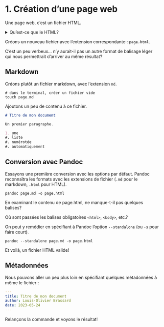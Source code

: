 # 1. Création d’une page web

Une page web, c’est un fichier HTML. 

<details>
<summary>Qu’est-ce que le HTML?</summary>

On se rappelle, le HTML est une ensemble de paires de balises ouvrantes/fermantes  (par ex. `<p></p>`). C’est le langage de documents inventé par Tim Berners-Lee pour le World Wide Web – ce système hypertexte permettant aux chercheurs du monde entier de partager leurs connaissances.

```html
<body>
  <h1>Mon titre</h1>

  <nav class="table-des-matieres">
    <a href="#section-1">Section 1</a>
    <a href="#section-2">Section 2</a>
    <a href="#section-3">Section 3</a>
  </nav>

  <p>Contenu de mon document.</p>
</body>
```

[Séance débugue sur le balisage et HTML](https://debugue.ecrituresnumeriques.ca/seance-01-langages-de-balisage/)

</details>

~~Créons un nouveau fichier avec l’extension correspondante : `page.html`.~~

C’est un peu verbeux… n’y aurait-il pas un autre format de balisage léger qui nous permettrait d’arriver au même résultat?

## Markdown

Créons plutôt un fichier markdown, avec l’extension `md`.

```touch
# dans le terminal, créer un fichier vide
touch page.md
```

Ajoutons un peu de contenu à ce fichier.

```markdown
# Titre de mon document

Un premier paragraphe.

1. une
#. liste
#. numérotée
#. automatiquement

```

## Conversion avec Pandoc

Essayons une première conversion avec les options par défaut. Pandoc reconnaîtra les formats avec les extensions de fichier (`.md` pour le markdown, `.html` pour HTML).

```shell
pandoc page.md -o page.html
```

En examinant le contenu de page.html, ne manque-t-il pas quelques balises?

Où sont passées les balises obligatoires `<html>`, `<body>`, etc.?

On peut y remédier en spécifiant à Pandoc l’option `--standalone` (ou `-s` pour faire court).

```shell
pandoc --standalone page.md -o page.html
```

Et voilà, un fichier HTML valide!

## Métadonnées

Nous pouvons aller un peu plus loin en spécifiant quelques métadonnées à même le fichier :

```yaml
---
title: Titre de mon document
author: Louis-Olivier Brassard
date: 2023-05-24
---
```

Relançons la commande et voyons le résultat!

